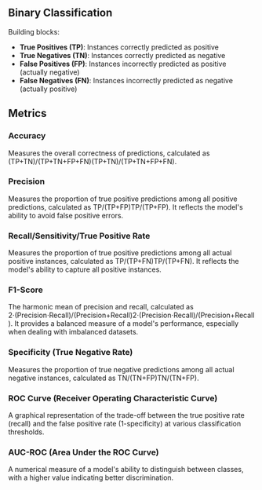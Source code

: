 ## Binary Classification
Building blocks:
- **True Positives (TP)**: Instances correctly predicted as positive
- **True Negatives (TN)**: Instances correctly predicted as negative
- **False Positives (FP)**: Instances incorrectly predicted as positive (actually negative)
- **False Negatives (FN)**: Instances incorrectly predicted as negative (actually positive)

## Metrics
### Accuracy
Measures the overall correctness of predictions, calculated as (TP+TN)/(TP+TN+FP+FN)(TP+TN)/(TP+TN+FP+FN).
### Precision
Measures the proportion of true positive predictions among all positive predictions, calculated as TP/(TP+FP)TP/(TP+FP). It reflects the model's ability to avoid false positive errors.
### Recall/Sensitivity/True Positive Rate
Measures the proportion of true positive predictions among all actual positive instances, calculated as TP/(TP+FN)TP/(TP+FN). It reflects the model's ability to capture all positive instances.
### F1-Score
The harmonic mean of precision and recall, calculated as 2⋅(Precision⋅Recall)/(Precision+Recall)2⋅(Precision⋅Recall)/(Precision+Recall). It provides a balanced measure of a model's performance, especially when dealing with imbalanced datasets.
### Specificity (True Negative Rate)
Measures the proportion of true negative predictions among all actual negative instances, calculated as TN/(TN+FP)TN/(TN+FP).
### ROC Curve (Receiver Operating Characteristic Curve)
A graphical representation of the trade-off between the true positive rate (recall) and the false positive rate (1-specificity) at various classification thresholds.
### AUC-ROC (Area Under the ROC Curve)
A numerical measure of a model's ability to distinguish between classes, with a higher value indicating better discrimination.